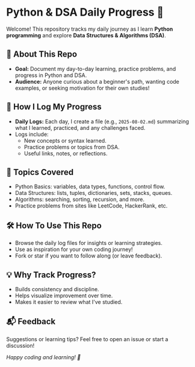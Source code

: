 # Python & DSA Daily Progress 🚀

Welcome! This repository tracks my daily journey as I learn **Python programming** and explore **Data Structures & Algorithms (DSA)**.

## 📅 About This Repo

- **Goal:** Document my day-to-day learning, practice problems, and progress in Python and DSA.
- **Audience:** Anyone curious about a beginner's path, wanting code examples, or seeking motivation for their own studies!

## 📝 How I Log My Progress

- **Daily Logs:** Each day, I create a file (e.g., `2025-08-02.md`) summarizing what I learned, practiced, and any challenges faced.
- Logs include:
  - New concepts or syntax learned.
  - Practice problems or topics from DSA.
  - Useful links, notes, or reflections.


## 🚧 Topics Covered

- Python Basics: variables, data types, functions, control flow.
- Data Structures: lists, tuples, dictionaries, sets, stacks, queues.
- Algorithms: searching, sorting, recursion, and more.
- Practice problems from sites like LeetCode, HackerRank, etc.

## 🛠️ How To Use This Repo

- Browse the daily log files for insights or learning strategies.
- Use as inspiration for your own coding journey!
- Fork or star if you want to follow along (or leave feedback).

## 💡 Why Track Progress?

- Builds consistency and discipline.
- Helps visualize improvement over time.
- Makes it easier to review what I've studied.

## 📬 Feedback

Suggestions or learning tips? Feel free to open an issue or start a discussion!

*Happy coding and learning! 🚀*

